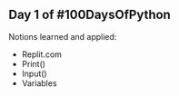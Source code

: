 ## Day 1 of #100DaysOfPython

Notions learned and applied:
- Replit.com
- Print()
- Input()
- Variables